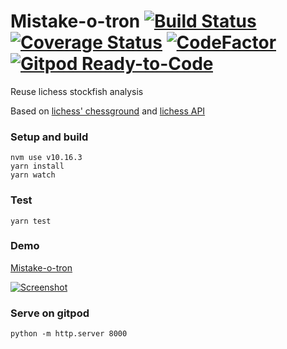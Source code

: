
# Mistake-o-tron [![Build Status](https://travis-ci.org/tailuge/mistake-o-tron.svg?branch=master)](https://travis-ci.org/tailuge/mistake-o-tron/) [![Coverage Status](https://coveralls.io/repos/github/tailuge/mistake-o-tron/badge.svg?branch=master)](https://coveralls.io/github/tailuge/mistake-o-tron?branch=master) [![CodeFactor](https://www.codefactor.io/repository/github/tailuge/mistake-o-tron/badge)](https://www.codefactor.io/repository/github/tailuge/mistake-o-tron) [![Gitpod Ready-to-Code](https://img.shields.io/badge/Gitpod-Ready--to--Code-blue?logo=gitpod)](https://gitpod.io/#https://github.com/tailuge/mistake-o-tron) 


Reuse lichess stockfish analysis

Based on [lichess' chessground](https://github.com/ornicar/chessground-examples) and [lichess API](https://lichess.org/api)


### Setup and build

```
nvm use v10.16.3
yarn install
yarn watch 
```
### Test

```
yarn test
```

### Demo

[Mistake-o-tron](https://tailuge.github.io/mistake-o-tron/index.html)

[![Screenshot](https://tailuge.github.io/mistake-o-tron/assets/images/demo.png)](https://tailuge.github.io/mistake-o-tron/index.html)


### Serve on gitpod

```
python -m http.server 8000
```